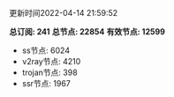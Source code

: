 更新时间2022-04-14 21:59:52

**总订阅: 241**
**总节点: 22854**
**有效节点: 12599**
- ss节点: 6024
- v2ray节点: 4210
- trojan节点: 398
- ssr节点: 1967
